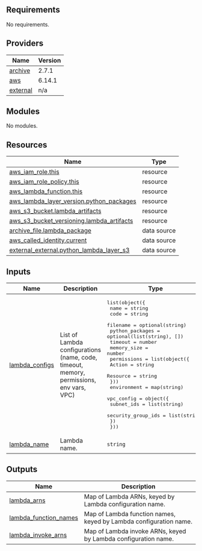 ## Requirements

No requirements.

## Providers

| Name | Version |
|------|---------|
| <a name="provider_archive"></a> [archive](#provider\_archive) | 2.7.1 |
| <a name="provider_aws"></a> [aws](#provider\_aws) | 6.14.1 |
| <a name="provider_external"></a> [external](#provider\_external) | n/a |

## Modules

No modules.

## Resources

| Name | Type |
|------|------|
| [aws_iam_role.this](https://registry.terraform.io/providers/hashicorp/aws/latest/docs/resources/iam_role) | resource |
| [aws_iam_role_policy.this](https://registry.terraform.io/providers/hashicorp/aws/latest/docs/resources/iam_role_policy) | resource |
| [aws_lambda_function.this](https://registry.terraform.io/providers/hashicorp/aws/latest/docs/resources/lambda_function) | resource |
| [aws_lambda_layer_version.python_packages](https://registry.terraform.io/providers/hashicorp/aws/latest/docs/resources/lambda_layer_version) | resource |
| [aws_s3_bucket.lambda_artifacts](https://registry.terraform.io/providers/hashicorp/aws/latest/docs/resources/s3_bucket) | resource |
| [aws_s3_bucket_versioning.lambda_artifacts](https://registry.terraform.io/providers/hashicorp/aws/latest/docs/resources/s3_bucket_versioning) | resource |
| [archive_file.lambda_package](https://registry.terraform.io/providers/hashicorp/archive/latest/docs/data-sources/file) | data source |
| [aws_called_identity.current](https://registry.terraform.io/providers/hashicorp/aws/latest/docs/data-sources/called_identity) | data source |
| [external_external.python_lambda_layer_s3](https://registry.terraform.io/providers/hashicorp/external/latest/docs/data-sources/external) | data source |

## Inputs

| Name | Description | Type | Default | Required |
|------|-------------|------|---------|:--------:|
| <a name="input_lambda_configs"></a> [lambda\_configs](#input\_lambda\_configs) | List of Lambda configurations (name, code, timeout, memory, permissions, env vars, VPC) | <pre>list(object({<br/>    name            = string<br/>    code            = string<br/>    filename        = optional(string)<br/>    python_packages = optional(list(string), [])<br/>    timeout         = number<br/>    memory_size     = number<br/>    permissions = list(object({<br/>      Action   = string<br/>      Resource = string<br/>    }))<br/>    environment = map(string)<br/>    vpc_config = object({<br/>      subnet_ids         = list(string)<br/>      security_group_ids = list(string)<br/>    })<br/>  }))</pre> | `[]` | no |
| <a name="input_lambda_name"></a> [lambda\_name](#input\_lambda\_name) | Lambda name. | `string` | n/a | yes |

## Outputs

| Name | Description |
|------|-------------|
| <a name="output_lambda_arns"></a> [lambda\_arns](#output\_lambda\_arns) | Map of Lambda ARNs, keyed by Lambda configuration name. |
| <a name="output_lambda_function_names"></a> [lambda\_function\_names](#output\_lambda\_function\_names) | Map of Lambda function names, keyed by Lambda configuration name. |
| <a name="output_lambda_invoke_arns"></a> [lambda\_invoke\_arns](#output\_lambda\_invoke\_arns) | Map of Lambda invoke ARNs, keyed by Lambda configuration name. |
